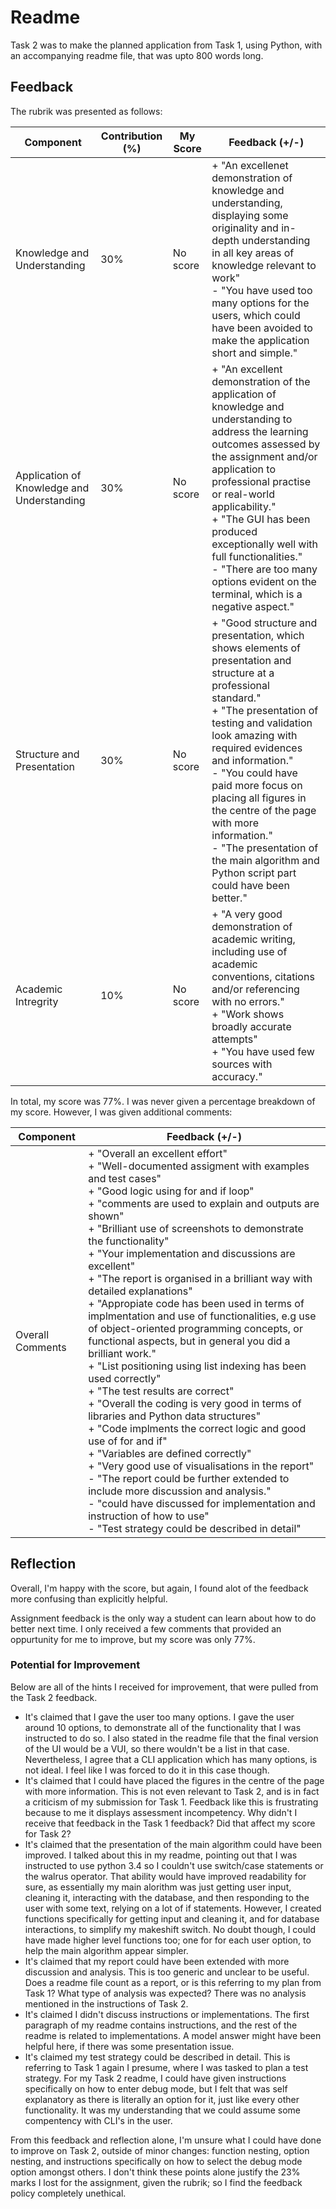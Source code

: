 # Readme

Task 2 was to make the planned application from Task 1, using Python, with an accompanying readme file, that was upto 800 words long.

## Feedback

The rubrik was presented as follows:

| Component | Contribution (%) | My Score | Feedback (+/-) |
| --------- | ---------------- | -------- | ------- |
| Knowledge and Understanding | 30% | No score | + "An excellenet demonstration of knowledge and understanding, displaying some originality and in-depth understanding in all key areas of knowledge relevant to work" <br> - "You have used too many options for the users, which could have been avoided to make the application short and simple." |
| Application of Knowledge and Understanding | 30% | No score | + "An excellent demonstration of the application of knowledge and understanding to address the learning outcomes assessed by the assignment and/or application to professional practise or real-world applicability." <br> + "The GUI has been produced exceptionally well with full functionalities." <br> - "There are too many options evident on the terminal, which is a negative aspect." |  
| Structure and Presentation | 30% | No score | + "Good structure and presentation, which shows elements of presentation and structure at a professional standard." <br> + "The presentation of testing and validation look amazing with required evidences and information." <br> - "You could have paid more focus on placing all figures in the centre of the page with more information." <br> - "The presentation of the main algorithm and Python script part could have been better."|
| Academic Intregrity | 10% | No score | + "A very good demonstration of academic writing, including use of academic conventions, citations and/or referencing with no errors." <br> + "Work shows broadly accurate attempts" <br> + "You have used few sources with accuracy."|

In total, my score was 77%. I was never given a percentage breakdown of my score. However, I was given additional comments:

| Component | Feedback (+/-) |
| --------- | -------------- |
| Overall Comments | + "Overall an excellent effort" <br> + "Well-documented assigment with examples and test cases" <br> + "Good logic using for and if loop" <br> + "comments are used to explain and outputs are shown" <br> + "Brilliant use of screenshots to demonstrate the functionality" <br> + "Your implementation and discussions are excellent" <br> + "The report is organised in a brilliant way with detailed explanations" <br> + "Appropiate code has been used in terms of implmentation and use of functionalities, e.g use of object-oriented programming concepts, or functional aspects, but in general you did a brilliant work." <br> + "List positioning using list indexing has been used correctly" <br> + "The test results are correct" <br> + "Overall the coding is very good in terms of libraries and Python data structures" <br> + "Code implments the correct logic and good use of for and if" <br> + "Variables are defined correctly" <br> + "Very good use of visualisations in the report" <br> - "The report could be further extended to include more discussion and analysis." <br> - "could have discussed for implementation and instruction of how to use" <br> - "Test strategy could be described in detail"|

## Reflection

Overall, I'm happy with the score, but again, I found alot of the feedback more confusing than explicitly helpful.

Assignment feedback is the only way a student can learn about how to do better next time. I only received a few comments that provided an oppurtunity for me to improve, but my score was only 77%.

### Potential for Improvement

Below are all of the hints I received for improvement, that were pulled from the Task 2 feedback.

* It's claimed that I gave the user too many options. I gave the user around 10 options, to demonstrate all of the functionality that I was instructed to do so. I also stated in the readme file that the final version of the UI would be a VUI, so there wouldn't be a list in that case. Nevertheless, I agree that a CLI application which has many options, is not ideal. I feel like I was forced to do it in this case though.
* It's claimed that I could have placed the figures in the centre of the page with more information. This is not even relevant to Task 2, and is in fact a criticism of my submission for Task 1. Feedback like this is frustrating because to me it displays assessment incompetency. Why didn't I receive that feedback in the Task 1 feedback? Did that affect my score for Task 2?
* It's claimed that the presentation of the main algorithm could have been improved. I talked about this in my readme, pointing out that I was instructed to use python 3.4 so I couldn't use switch/case statements or the walrus operator. That ability would have improved readability for sure, as essentially my main alorithm was just getting user input, cleaning it, interacting with the database, and then responding to the user with some text, relying on a lot of if statements. However, I created functions specifically for getting input and cleaning it, and for database interactions, to simplify my makeshift switch. No doubt though, I could have made higher level functions too; one for for each user option, to help the main algorithm appear simpler.
* It's claimed that my report could have been extended with more discussion and analysis. This is too generic and unclear to be useful. Does a readme file count as a report, or is this referring to my plan from Task 1? What type of analysis was expected? There was no analysis mentioned in the instructions of Task 2.
* It's claimed I didn't discuss instructions or implementations. The first paragraph of my readme contains instructions, and the rest of the readme is related to implementations. A model answer might have been helpful here, if there was some presentation issue.
* It's claimed my test strategy could be described in detail. This is referring to Task 1 again I presume, where I was tasked to plan a test strategy. For my Task 2 readme, I could have given instructions specifically on how to enter debug mode, but I felt that was self explanatory as there is literally an option for it, just like every other functionality. It was my understanding that we could assume some compentency with CLI's in the user.

From this feedback and reflection alone, I'm unsure what I could have done to improve on Task 2, outside of minor changes: function nesting, option nesting, and instructions specifically on how to select the debug mode option amongst others. I don't think these points alone justify the 23% marks I lost for the assignment, given the rubrik; so I find the feedback policy completely unethical. 